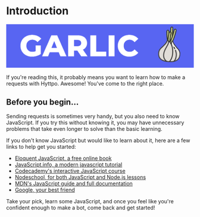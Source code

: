 # Introduction

![BANNER](../images/branding/banner.png)

If you're reading this, it probably means you want to learn how to make a requests with Hyttpo. Awesome! You've come
to the right place.

## Before you begin...

Sending requests is sometimes very handy, but you also need to know JavaScript. If you try this without knowing it, you may have unnecessary problems that take even longer to solve than the basic learning.

If you don't know JavaScript but would like to learn about it, here are a few links to help get you started:

* [Eloquent JavaScript, a free online book](http://eloquentjavascript.net/)
* [JavaScript.info, a modern javascript tutorial](https://javascript.info/)
* [Codecademy's interactive JavaScript course](https://www.codecademy.com/learn/learn-javascript)
* [Nodeschool, for both JavaScript and Node.js lessons](https://nodeschool.io/)
* [MDN's JavaScript guide and full documentation](https://developer.mozilla.org/en-US/docs/Web/JavaScript)
* [Google, your best friend](https://google.com)

Take your pick, learn some JavaScript, and once you feel like you're confident enough to make a bot, come back and get
started!